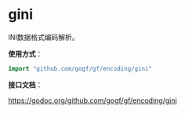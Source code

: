 
# gini

INI数据格式编码解析。

**使用方式**：
```go
import "github.com/gogf/gf/encoding/gini"
```

**接口文档**：

https://godoc.org/github.com/gogf/gf/encoding/gini

